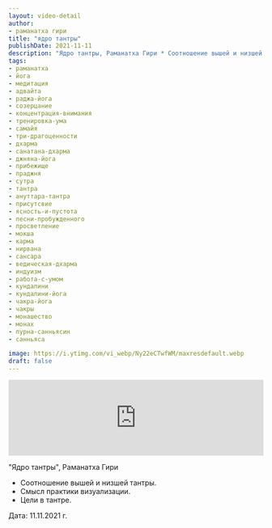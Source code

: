 ```yaml
---
layout: video-detail
author:
- раманатха гири
title: "ядро тантры"
publishDate: 2021-11-11
description: "Ядро тантры, Раманатха Гири * Соотношение вышей и низшей тантры. * Смысл практики визуализации. * Цели в тантре.   Дата  11.11.2021 г."
tags: 
- раманатха
- йога
- медитация
- адвайта
- раджа-йога
- созерцание
- концентрация-внимания
- тренировка-ума
- самайя
- три-драгоценности
- дхарма
- санатана-дхарма
- джняна-йога
- прибежище
- праджня
- сутра
- тантра
- ануттара-тантра
- присутсвие
- ясность-и-пустота
- песни-пробужденного
- просветление
- мокша
- карма
- нирвана
- сансара
- ведическая-дхарма
- индуизм
- работа-с-умом
- кундалини
- кундалини-йога
- чакра-йога
- чакры
- монашество
- монах
- пурна-санньясин
- санньяса

image: https://i.ytimg.com/vi_webp/Ny22eCTwfWM/maxresdefault.webp
draft: false
---
```


<iframe width="100%" src="https://www.youtube.com/embed/Ny22eCTwfWM" frameborder="0" allowfullscreen=""></iframe> 

 "Ядро тантры", Раманатха Гири

* Соотношение вышей и низшей тантры.
* Смысл практики визуализации.
* Цели в тантре.

  
 Дата: 11.11.2021 г.

  

 